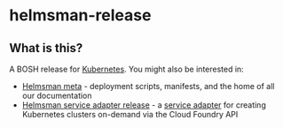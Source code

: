# helmsman-release

## What is this?
A BOSH release for [Kubernetes](http://kubernetes.io). You might also be interested in:
* [Helmsman meta](https://www.github.com/pivotal-cf-experimental/helmsman-release) - deployment scripts, manifests, and
  the home of all our documentation
* [Helmsman service adapter release](https://www.github.com/pivotal-cf-experimental/helmsman-service-adapter-release) -
  a [service adapter](https://docs.pivotal.io/on-demand-service-broker) for creating Kubernetes clusters on-demand via
  the Cloud Foundry API 